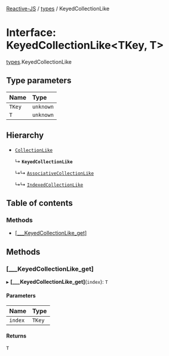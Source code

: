 [Reactive-JS](../README.md) / [types](../modules/types.md) / KeyedCollectionLike

# Interface: KeyedCollectionLike<TKey, T\>

[types](../modules/types.md).KeyedCollectionLike

## Type parameters

| Name | Type |
| :------ | :------ |
| `TKey` | `unknown` |
| `T` | `unknown` |

## Hierarchy

- [`CollectionLike`](types.CollectionLike.md)

  ↳ **`KeyedCollectionLike`**

  ↳↳ [`AssociativeCollectionLike`](types.AssociativeCollectionLike.md)

  ↳↳ [`IndexedCollectionLike`](types.IndexedCollectionLike.md)

## Table of contents

### Methods

- [[\_\_\_KeyedCollectionLike\_get]](types.KeyedCollectionLike.md#[___keyedcollectionlike_get])

## Methods

### [\_\_\_KeyedCollectionLike\_get]

▸ **[___KeyedCollectionLike_get]**(`index`): `T`

#### Parameters

| Name | Type |
| :------ | :------ |
| `index` | `TKey` |

#### Returns

`T`
